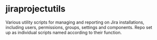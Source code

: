 # jiraprojectutils
Various utility scripts for managing and reporting on Jira installations, including users, permissions, groups, settings and components. Repo set up as individual scripts named according to their function.
